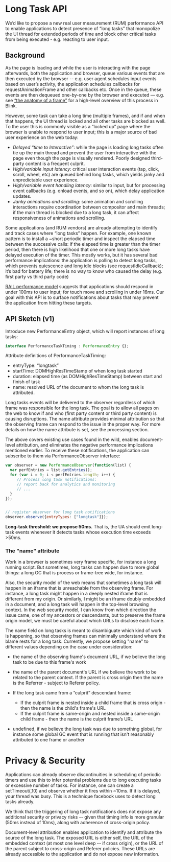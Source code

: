# Long Task API

We’d like to propose a new real user measurement (RUM) performance API to enable applications to detect presence of “long tasks” that monopolize the UI thread for extended periods of time and block other critical tasks from being executed - e.g. reacting to user input.

## Background
As the page is loading and while the user is interacting with the page afterwards, both the application and browser, queue various events that are then executed by the browser -- e.g. user agent schedules input events based on user’s activity, the application schedules callbacks for requestAnimationFrame and other callbacks etc. Once in the queue, these events are then dequeued one-by-one by the browser and executed — e.g. see [“the anatomy of a frame”](https://aerotwist.com/blog/the-anatomy-of-a-frame) for a high-level overview of this process in Blink.

However, some task can take a long time (multiple frames), and if and when that happens, the UI thread is locked and all other tasks are blocked as well. To the user this is commonly visible as a “locked up” page where the browser is unable to respond to user input; this is a major source of bad user experience on the web today:

* _Delayed “time to Interactive”_:  while the page is loading long tasks often tie up the main thread and prevent the user from interactive with the page even though the page is visually rendered. Poorly designed third-party content is a frequent culprit.
* _High/variable input latency_: critical user interaction events (tap, click, scroll, wheel, etc) are queued behind long tasks, which yields janky and unpredictable user experience.
* _High/variable event handling latency_: similar to input, but for processing event callbacks (e.g. onload events, and so on), which delay application updates.
* _Janky animations and scrolling_: some animation and scrolling interactions require coordination between compositor and main threads; if the main thread is blocked due to a long task, it can affect responsiveness of animations and scrolling.

Some applications (and RUM vendors) are already attempting to identify and track cases where “long tasks” happen. For example, one known pattern is to install a ~short periodic timer and inspect the elapsed time between the successive calls: if the elapsed time is greater than the timer period, then there is high likelihood that one or more long tasks have delayed execution of the timer. This mostly works, but it has several bad performance implications: the application is polling to detect long tasks, which prevents quiescence and long idle blocks (see requestIdleCallback); it’s bad for battery life; there is no way to know who caused the delay (e.g. first party vs third party code)

[RAIL performance model](https://developers.google.com/web/tools/chrome-devtools/profile/evaluate-performance/rail?hl=en#response-respond-in-under-100ms) suggests that applications should respond in under 100ms to user input; for touch move and scrolling in under 16ms. Our goal with this API is to surface notifications about tasks that may prevent the application from hitting these targets.

## API Sketch (v1)
Introduce new PerformanceEntry object, which will report instances of long tasks:
```javascript
interface PerformanceTaskTiming : PerformanceEntry {};
```

Attribute definitions of PerformanceTaskTiming:

* entryType: “longtask”
* startTime: DOMHighResTimeStamp of when long task started
* duration: elapsed time (as DOMHighResTimeStamp) between start and finish of task
* name: resolved URL of the document to whom the long task is attributed.

Long tasks events will be delivered to the observer regardless of which frame was responsible for the long task. The goal is to allow all pages on the web to know if and who (first party content or third party content) is causing disruptions. The name attribute provides minimal attribution so that the observing frame can respond to the issue in the proper way. For more details on how the name attribute is set, see the processing section.

The above covers existing use cases found in the wild, enables document-level attribution, and eliminates the negative performance implications mentioned earlier. To receive these notifications, the application can subscribe to them via PerformanceObserver interface:

```javascript
var observer = new PerformanceObserver(function(list) {
  var perfEntries = list.getEntries();
  for (var i = 0; i < perfEntries.length; i++) {
     // Process long task notifications:
     // report back for analytics and monitoring
     // ...
  }
});


// register observer for long task notifications
observer.observe({entryTypes: ["longtask"]});
```

**Long-task threshold: we propose 50ms.** That is, the UA should emit long-task events whenever it detects tasks whose execution time exceeds >50ms. 

### The "name" attribute
Work in a browser is sometimes very frame specific, for instance a long running script. But sometimes, long tasks can happen due to more global things: a long GC that is process or frame-tree wide, for instance.

Also, the security model of the web means that sometimes a long task will happen in an iframe that is unreachable from the observing frame. For instance, a long task might happen in a deeply nested iframe that is different from my origin. Or similarly, I might be an iframe doubly embedded in a document, and a long task will happen in the top-level browsing context. In the web security model, I can know from which direction the issue came, one of my ancestors or descendants, but to preserve the frame origin model, we must be careful about which URLs to disclose each frame.

The name field on long tasks is meant to disambiguate which kind of work is happening, so that observing frames can minimally understand where the blame rests for a long task. Currently, we propose setting "name" to different values depending on the case under consideration:

* the name of the observing frame's document URL, if we believe the long task to be due to this frame's work

* the name of the parent document's URL if we believe the work to be related to the  parent context. If the parent is cross origin then the name is the Referrer - subject to Referer policy.

* If the long task came from a “culprit” descendant frame:
  * If the culprit frame is nested inside a child frame that is cross origin - then the name is the child's frame's URL 
  * If the culprit frame is same-origin and nested inside a same-origin child frame - then the name is the culprit frame’s URL

* undefined, if we believe the long task was due to something global, for instance some global GC event that is running that isn't reasonably attributed to one frame or another


# Privacy & Security
Applications can already observe discontinuities in scheduling of periodic timers and use this to infer potential problems due to long executing tasks or excessive number of tasks. For instance, one can create a setTimeout(,10) and observe whether it fires within ~10ms. If it is delayed, your thread was busy. This is a technique facebook uses to detect long tasks already.

We think that the triggering of long task notifications does not expose any additional security or privacy risks -- given that timing info is more granular (50ms instead of 10ms), along with adherence of cross-origin policy.

Document-level attribution enables application to identify and attribute the source of the long task. The exposed URL is either self, the URL of the embedded context (at most one level deep -- if cross origin), or the URL of the parent subject to cross-origin and Referer policies. These URLs are already accessible to the application and do not expose new information.
